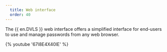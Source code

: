 ```yaml
---
  title: Web interface
  order: 40
---
```

The {{ en.DVLS }} web interface offers a simplified interface for end-users to use and manage passwords from any web browser.  

{% youtube '67l8E4X40lE' %}  